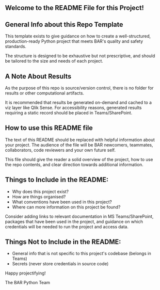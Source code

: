 ## Welcome to the README File for this Project!

## General Info about this Repo Template

This template exists to give guidance on how to create a well-structured, production-ready Python project that meets BAR's quality and safety standards.

The structure is designed to be exhaustive but not prescriptive, and should be tailored to the size and needs of each project.

## A Note About Results

As the purpose of this repo is source/version control, there is no folder for results or other computational artifacts.

It is recommended that results be generated on-demand and cached to a viz layer like Qlik Sense. For accessibility reasons, generated results requiring a static record should be placed in Teams/SharePoint.

## How to use this README file

The text of this README should be replaced with helpful information about your project. The audience of the file will be BAR newcomers, teammates, collaborators, code reviewers and your own future self.

This file should give the reader a solid overview of the project, how to use the repo contents, and clear direction towards additional information.

## Things to Include in the README:

* Why does this project exist?
* How are things organised?
* What conventions have been used in this project?
* Where can more information on this project be found?

Consider adding links to relevant documentation in MS Teams/SharePoint, packages that have been used in the project, and guidance on which credentials will be needed to run the project and access data.

## Things Not to Include in the README:

* General info that is not specific to this project's codebase (belongs in Teams)
* Secrets (never store credentials in source code)

Happy projectifying!

The BAR Python Team